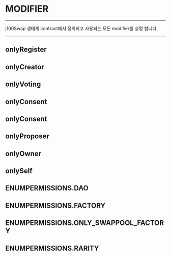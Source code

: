 # **MODIFIER**
- - -
j100Swap 생태계 contract에서 정의되고 사용되는 모든 modifier를 설명 합니다    

- - -

## **onlyRegister**

## **onlyCreator**

## **onlyVoting**

## **onlyConsent**

## **onlyConsent**

## **onlyProposer**

## **onlyOwner**

## **onlySelf**

## **ENUMPERMISSIONS.DAO**

## **ENUMPERMISSIONS.FACTORY**

## **ENUMPERMISSIONS.ONLY_SWAPPOOL_FACTORY**

## **ENUMPERMISSIONS.RARITY**

